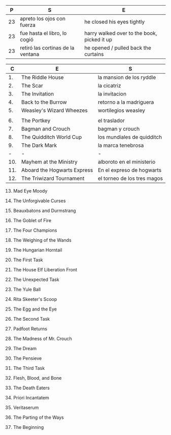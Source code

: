 

|P| S | E |
|-| - | - |
| 23 | apreto los ojos con fuerza | he closed his eyes tightly |
| 23 | fue hasta el libro, lo cogió |  harry walked over to the book, picked it up|
| 23 | retiró las cortinas de la ventana | he opened / pulled back the curtains |


|C| E | S |
|-| - | - |
|1. | The Riddle House | la mansion de los ryddle |
|2. | The Scar | la cicatriz |
|3. | The Invitation | la invitacion |
|4. | Back to the Burrow | retorno a la madriguera |
|5. | Weasley's Wizard Wheezes | wortilegios weasley |
| | | |
|6. | The Portkey | el traslador |
|7. | Bagman and Crouch | bagman y crouch |
|8. | The Quidditch World Cup | los mundiales de quidditch |
|9. | The Dark Mark | la marca tenebrosa |
|-| - | - |
|10.| Mayhem at the Ministry | alboroto en el ministerio |
|11.| Aboard the Hogwarts Express | En el expreso de hogwarts |
|12.| The Triwizard Tournament | el torneo de los tres magos |
13. Mad Eye Moody
14. The Unforgivable Curses

15. Beauxbatons and Durmstrang
16. The Goblet of Fire
17. The Four Champions
18. The Weighing of the Wands
19. The Hungarian Horntail

20. The First Task
21. The House Elf Liberation Front
22. The Unexpected Task
23. The Yule Ball
24. Rita Skeeter's Scoop

25. The Egg and the Eye
26. The Second Task
27. Padfoot Returns
28. The Madness of Mr. Crouch
29. The Dream

30. The Pensieve
31. The Third Task
32. Flesh, Blood, and Bone
33. The Death Eaters
34. Priori Incantatem

35. Veritaserum
36. The Parting of the Ways
37. The Beginning
